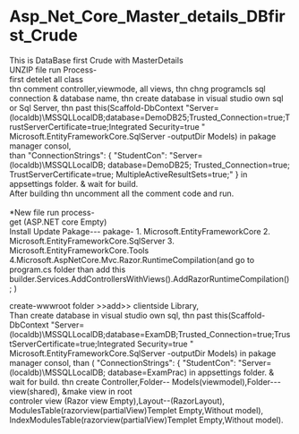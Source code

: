 # Asp_Net_Core_Master_details_DBfirst_Crude
This is DataBase first Crude with MasterDetails 
</br>
UNZIP file run Process-
</br>
first detelet all class
</br>
thn comment controller,viewmode, all views, thn chng programcls sql connection & database name, thn create database in visual studio own sql or Sql Server, thn past this(Scaffold-DbContext "Server=(localdb)\MSSQLLocalDB;database=DemoDB25;Trusted_Connection=true;TrustServerCertificate=true;Integrated Security=true " Microsoft.EntityFrameworkCore.SqlServer -outputDir Models) in pakage manager consol, 
</br>
than  "ConnectionStrings": { "StudentCon": "Server=(localdb)\\MSSQLLocalDB; database=DemoDB25; Trusted_Connection=true; TrustServerCertificate=true; MultipleActiveResultSets=true;" } in appsettings folder. 
& wait for build.
</br>
After building thn uncomment all the comment code  and run.
</br>
</br>
*New file run process- 
</br>
get (ASP.NET core Empty)
</br>
Install Update Pakage---
pakage- 1. Microsoft.EntityFrameworkCore
	2. Microsoft.EntityFrameworkCore.SqlServer
	3. Microsoft.EntityFrameworkCore.Tools
 	4.Microsoft.AspNetCore.Mvc.Razor.RuntimeCompilation(and go to program.cs folder than add this builder.Services.AddControllersWithViews().AddRazorRuntimeCompilation();
)
  </br>
  
create-wwwroot folder >>add>> clientside Library, 
</br>
Than create database in visual studio own sql, thn past this(Scaffold-DbContext "Server=(localdb)\MSSQLLocalDB;database=ExamDB;Trusted_Connection=true;TrustServerCertificate=true;Integrated Security=true " Microsoft.EntityFrameworkCore.SqlServer -outputDir Models) in pakage manager consol, 
than ( "ConnectionStrings": { "StudentCon": "Server=(localdb)\\MSSQLLocalDB; database=ExamPrac) in appsettings folder. 
& wait for build.
thn create Controller,Folder-- Models(viewmodel),Folder--- view(shared), &make view in root
</br>
controler view (Razor view Empty),Layout--(RazorLayout), ModulesTable(razorview(partialView)Templet Empty,Without model), IndexModulesTable(razorview(partialView)Templet Empty,Without model).
